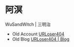 # 阿溟
WuSandWitch | 三明治

- Old Account [URLoser404](https://github.com/URLoser404)
- Old Blog [URLoser404 | Blog](https://urloser404.github.io)

